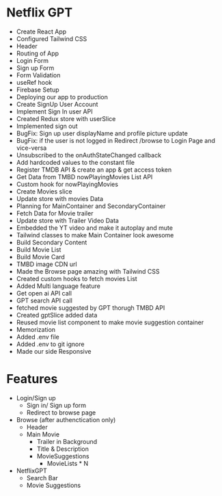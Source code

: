 # Netflix GPT

- Create React App
- Configured Tailwind CSS
- Header
- Routing of App
- Login Form
- Sign up Form
- Form Validation
- useRef hook
- Firebase Setup
- Deploying our app to production
- Create SignUp User Account
- Implement Sign In user API
- Created Redux store with userSlice
- Implemented sign out
- BugFix: Sign up user displayName and profile picture update
- BugFix: if the user is not logged in Redirect /browse to Login Page and vice-versa
- Unsubscribed to the onAuthStateChanged callback
- Add hardcoded values to the constant file
- Register TMDB API & create an app & get access token
- Get Data from TMBD nowPlayingMovies List API
- Custom hook for nowPlayingMovies
- Create Movies slice
- Update store with movies Data
- Planning for MainContainer and SecondaryContainer
- Fetch Data for Movie trailer
- Update store with Trailer Video Data
- Embedded the YT video and make it autoplay and mute
- Tailwind classes to make Main Container look awesome
- Build Secondary Content
- Build Movie List
- Build Movie Card
- TMBD image CDN url
- Made the Browse page amazing with Tailwind CSS
- Created custom hooks to fetch movies List
- Added Multi language feature
- Get open ai API call
- GPT search API call
- fetched movie suggested by GPT thorugh TMBD API
- Created gptSlice added data
- Reused movie list component to make  movie suggestion container
- Memorization
- Added .env file
- Added .env to git ignore
- Made our side Responsive

# Features

- Login/Sign up
  - Sign in/ Sign up form
  - Redirect to browse page
- Browse (after authenctication only)
  - Header
  - Main Movie
    - Trailer in Background
    - Title & Description
    - MovieSuggestions
      - MovieLists \* N
- NetflixGPT
  - Search Bar
  - Movie Suggestions
